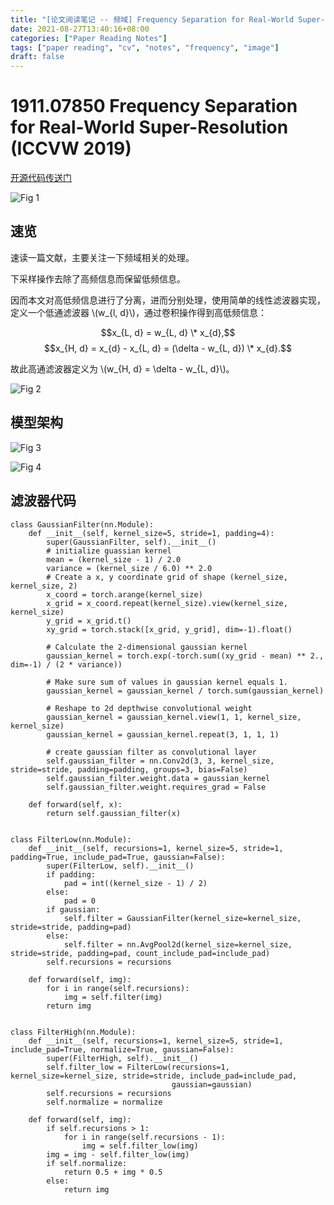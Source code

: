 ```yaml
---
title: "[论文阅读笔记 -- 频域] Frequency Separation for Real-World Super-Resolution (ICCVW 2019)"
date: 2021-08-27T13:40:16+08:00
categories: ["Paper Reading Notes"]
tags: ["paper reading", "cv", "notes", "frequency", "image"]
draft: false
---
```


# 1911.07850 Frequency Separation for Real-World Super-Resolution (ICCVW 2019)

[开源代码传送门](https://github.com/ManuelFritsche/real-world-sr)

![Fig 1](/images/2021/PRN85/1.png)

## 速览

速读一篇文献，主要关注一下频域相关的处理。  

下采样操作去除了高频信息而保留低频信息。

因而本文对高低频信息进行了分离，进而分别处理，使用简单的线性滤波器实现，定义一个低通滤波器 \\(w_{l, d}\\)，通过卷积操作得到高低频信息：  

$$x_{L, d} = w_{L, d} \* x_{d},$$
$$x_{H, d} = x_{d} - x_{L, d} = (\delta - w_{L, d}) \* x_{d}.$$

故此高通滤波器定义为 \\(w_{H, d} = \delta - w_{L, d}\\)。  

![Fig 2](/images/2021/PRN85/2.png)

## 模型架构

![Fig 3](/images/2021/PRN85/3.png)

![Fig 4](/images/2021/PRN85/4.png)

## 滤波器代码

```
class GaussianFilter(nn.Module):
    def __init__(self, kernel_size=5, stride=1, padding=4):
        super(GaussianFilter, self).__init__()
        # initialize guassian kernel
        mean = (kernel_size - 1) / 2.0
        variance = (kernel_size / 6.0) ** 2.0
        # Create a x, y coordinate grid of shape (kernel_size, kernel_size, 2)
        x_coord = torch.arange(kernel_size)
        x_grid = x_coord.repeat(kernel_size).view(kernel_size, kernel_size)
        y_grid = x_grid.t()
        xy_grid = torch.stack([x_grid, y_grid], dim=-1).float()

        # Calculate the 2-dimensional gaussian kernel
        gaussian_kernel = torch.exp(-torch.sum((xy_grid - mean) ** 2., dim=-1) / (2 * variance))

        # Make sure sum of values in gaussian kernel equals 1.
        gaussian_kernel = gaussian_kernel / torch.sum(gaussian_kernel)

        # Reshape to 2d depthwise convolutional weight
        gaussian_kernel = gaussian_kernel.view(1, 1, kernel_size, kernel_size)
        gaussian_kernel = gaussian_kernel.repeat(3, 1, 1, 1)

        # create gaussian filter as convolutional layer
        self.gaussian_filter = nn.Conv2d(3, 3, kernel_size, stride=stride, padding=padding, groups=3, bias=False)
        self.gaussian_filter.weight.data = gaussian_kernel
        self.gaussian_filter.weight.requires_grad = False

    def forward(self, x):
        return self.gaussian_filter(x)


class FilterLow(nn.Module):
    def __init__(self, recursions=1, kernel_size=5, stride=1, padding=True, include_pad=True, gaussian=False):
        super(FilterLow, self).__init__()
        if padding:
            pad = int((kernel_size - 1) / 2)
        else:
            pad = 0
        if gaussian:
            self.filter = GaussianFilter(kernel_size=kernel_size, stride=stride, padding=pad)
        else:
            self.filter = nn.AvgPool2d(kernel_size=kernel_size, stride=stride, padding=pad, count_include_pad=include_pad)
        self.recursions = recursions

    def forward(self, img):
        for i in range(self.recursions):
            img = self.filter(img)
        return img


class FilterHigh(nn.Module):
    def __init__(self, recursions=1, kernel_size=5, stride=1, include_pad=True, normalize=True, gaussian=False):
        super(FilterHigh, self).__init__()
        self.filter_low = FilterLow(recursions=1, kernel_size=kernel_size, stride=stride, include_pad=include_pad,
                                    gaussian=gaussian)
        self.recursions = recursions
        self.normalize = normalize

    def forward(self, img):
        if self.recursions > 1:
            for i in range(self.recursions - 1):
                img = self.filter_low(img)
        img = img - self.filter_low(img)
        if self.normalize:
            return 0.5 + img * 0.5
        else:
            return img
```
